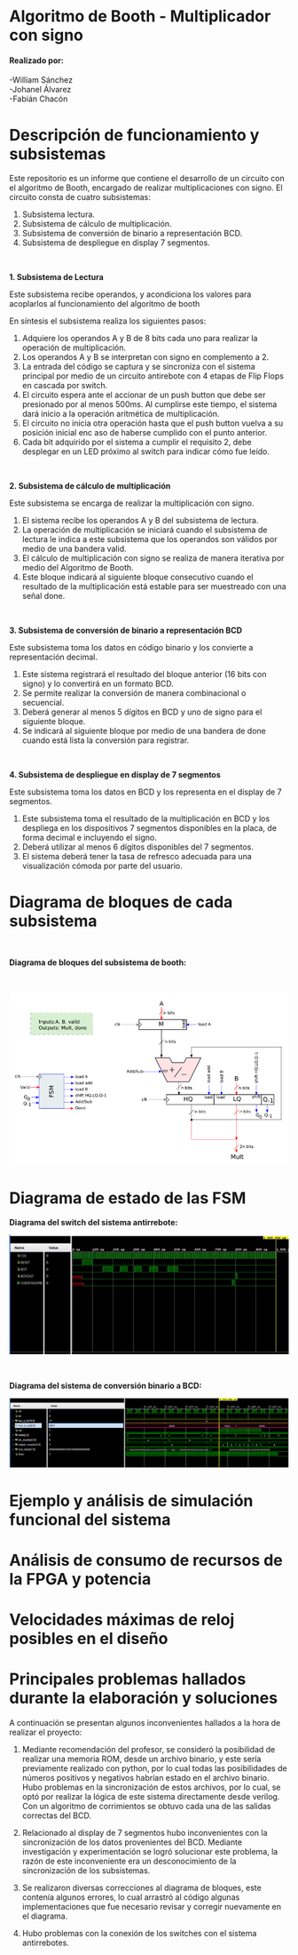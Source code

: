 Algoritmo de Booth - Multiplicador con signo <a color="green" name="TOP"></a>
===================

<h4>Realizado por:</h4>
<p>-William Sánchez <br> -Johanel Álvarez <br> -Fabián Chacón </p>

# Descripción de funcionamiento y subsistemas #

<p>Este repositorio es un informe que contiene el desarrollo de un circuito con el algoritmo de Booth, encargado de realizar multiplicaciones con signo. El circuito consta de cuatro subsistemas:</p>

1. Subsistema lectura.
2. Subsistema de cálculo de multiplicación.
3. Subsistema de conversión de binario a representación BCD.
4. Subsistema de despliegue en display 7 segmentos.

<br/>


__1. Subsistema de Lectura__

<p>Este subsistema recibe operandos, y acondiciona los valores para acoplarlos al funcionamiento del algoritmo de booth</p>

En síntesis el subsistema realiza los siguientes pasos:

1. Adquiere los operandos A y B de 8 bits cada uno para realizar la operación de multiplicación.
2. Los operandos A y B se interpretan con signo en complemento a 2.
3. La entrada del código se captura y se sincroniza con el sistema principal por medio de un circuito antirebote con 4 etapas de Flip Flops en cascada por switch.
4. El circuito espera ante el accionar de un push button que debe ser presionado por al menos 500ms. Al cumplirse este tiempo, el sistema dará inicio a la operación aritmética de multiplicación.
5. El circuito no inicia otra operación hasta que el push button vuelva a su posición inicial enc aso de haberse cumplido con el punto anterior.
6. Cada bit adquirido por el sistema a cumplir el requisito 2, debe desplegar en un LED próximo al switch para indicar cómo fue leído.

<br>

__2. Subsistema de cálculo de multiplicación__

<p>Este subsistema se encarga de realizar la multiplicación con signo.</p>

1. El sistema recibe los operandos A y B del subsistema de lectura.
2. La operación de multiplicación se iniciará cuando el subsistema de lectura le indica a este subsistema que los operandos son válidos por medio de una bandera valid.
3.  El cálculo de multiplicación con signo se realiza de manera iterativa por medio del Algoritmo de
Booth.
4.  Este bloque indicará al siguiente bloque consecutivo cuando el resultado de la multiplicación está
estable para ser muestreado con una señal done.


<br>

__3. Subsistema de conversión de binario a representación BCD__

<p>Este subsistema toma los datos en código binario y los convierte a representación decimal.</p>

1. Este sistema registrará el resultado del bloque anterior (16 bits con signo) y lo convertirá en un formato BCD.
2. Se permite realizar la conversión de manera combinacional o secuencial.
3.  Deberá generar al menos 5 dígitos en BCD y uno de signo para el siguiente bloque.
4. Se indicará al siguiente bloque por medio de una bandera de done cuando está lista la conversión para
registrar.

<br>

__4. Subsistema de despliegue en display de 7 segmentos__

<p>Este subsistema toma los datos en BCD y los representa en el display de 7 segmentos.</p>

1. Este subsistema toma el resultado de la multiplicación en BCD y los despliega en los dispositivos 7
segmentos disponibles en la placa, de forma decimal e incluyendo el signo.
2. Deberá utilizar al menos 6 dígitos disponibles del 7 segmentos.
3. El sistema deberá tener la tasa de refresco adecuada para una visualización cómoda por parte del
usuario.

# Diagrama de bloques de cada subsistema #


<br/>

__Diagrama de bloques del subsistema de booth:__

<br/>

![Diagrama de bloques de cada subsistema](/images/booth.png)
# Diagrama de estado de las FSM #

__Diagrama del switch del sistema antirrebote:__

![Diagrama de bloques de cada subsistema](/images/tb_sw_debouncing.jpg)

<br>

__Diagrama del sistema de conversión binario a BCD:__

![Diagrama de bloques de cada subsistema](/images/bcd_tb.jpg)

# Ejemplo y análisis de simulación funcional del sistema #

# Análisis de consumo de recursos de la FPGA y potencia #

# Velocidades máximas de reloj posibles en el diseño #

# Principales problemas hallados durante la elaboración y soluciones #

<p>A continuación se presentan algunos inconvenientes hallados a la hora de realizar el proyecto:</p>

1. Mediante recomendación del profesor, se consideró la posibilidad de realizar una memoria ROM, desde un archivo binario, y este sería previamente realizado con python, por lo cual todas las posibilidades de números positivos y negativos habrían estado en el archivo binario. Hubo problemas en la sincronización de estos archivos, por lo cual, se optó por realizar la lógica de este sistema directamente desde verilog. Con un algoritmo de corrimientos se obtuvo cada una de las salidas correctas del BCD.

2. Relacionado al display de 7 segmentos hubo inconvenientes con la sincronización de los datos provenientes del BCD. Mediante investigación y experimentación se logró solucionar este problema, la razón de este inconveniente era un desconocimiento de la sincronización de los subsistemas.

3. Se realizaron diversas correcciones al diagrama de bloques, este contenía algunos errores, lo cual arrastró al código algunas implementaciones que fue necesario revisar y corregir nuevamente en el diagrama.

4. Hubo problemas con la conexión de los switches con el sistema antirrebotes.

